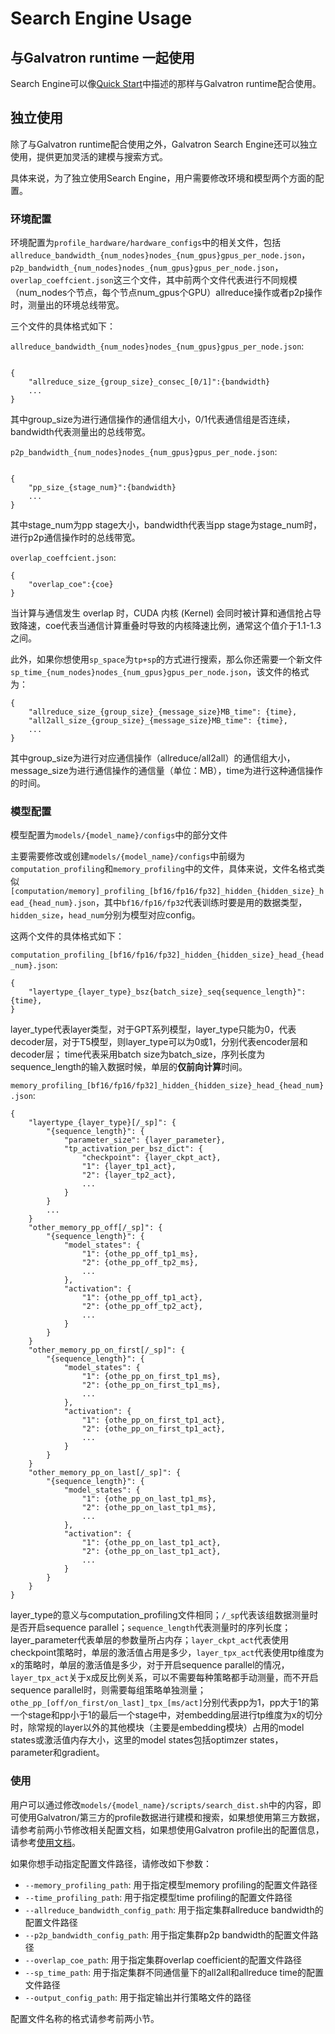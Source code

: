 # Search Engine Usage
## 与Galvatron runtime 一起使用

Search Engine可以像[Quick Start](../3_quick_start/quick_start_zh.html#galvatron)中描述的那样与Galvatron runtime配合使用。

## 独立使用
除了与Galvatron runtime配合使用之外，Galvatron Search Engine还可以独立使用，提供更加灵活的建模与搜索方式。

具体来说，为了独立使用Search Engine，用户需要修改环境和模型两个方面的配置。

### 环境配置
环境配置为`profile_hardware/hardware_configs`中的相关文件，包括`allreduce_bandwidth_{num_nodes}nodes_{num_gpus}gpus_per_node.json`，`p2p_bandwidth_{num_nodes}nodes_{num_gpus}gpus_per_node.json`，`overlap_coeffcient.json`这三个文件，其中前两个文件代表进行不同规模（num_nodes个节点，每个节点num_gpus个GPU）allreduce操作或者p2p操作时，测量出的环境总线带宽。

三个文件的具体格式如下：

`allreduce_bandwidth_{num_nodes}nodes_{num_gpus}gpus_per_node.json`:

```

{
    "allreduce_size_{group_size}_consec_[0/1]":{bandwidth}
    ...
}
```
其中group_size为进行通信操作的通信组大小，0/1代表通信组是否连续，bandwidth代表测量出的总线带宽。

`p2p_bandwidth_{num_nodes}nodes_{num_gpus}gpus_per_node.json`:

```

{
    "pp_size_{stage_num}":{bandwidth}
    ...
}
```
其中stage_num为pp stage大小，bandwidth代表当pp stage为stage_num时，进行p2p通信操作时的总线带宽。

`overlap_coeffcient.json`:
```
{
    "overlap_coe":{coe}
}
```
当计算与通信发生 overlap 时，CUDA 内核 (Kernel) 会同时被计算和通信抢占导致降速，coe代表当通信计算重叠时导致的内核降速比例，通常这个值介于1.1-1.3之间。

此外，如果你想使用`sp_space`为`tp+sp`的方式进行搜索，那么你还需要一个新文件`sp_time_{num_nodes}nodes_{num_gpus}gpus_per_node.json`，该文件的格式为：

```
{
    "allreduce_size_{group_size}_{message_size}MB_time": {time},
    "all2all_size_{group_size}_{message_size}MB_time": {time},
    ...
}
```
其中group_size为进行对应通信操作（allreduce/all2all）的通信组大小，message_size为进行通信操作的通信量（单位：MB），time为进行这种通信操作的时间。


### 模型配置
模型配置为`models/{model_name}/configs`中的部分文件

主要需要修改或创建`models/{model_name}/configs`中前缀为`computation_profiling`和`memory_profiling`中的文件，具体来说，文件名格式类似`[computation/memory]_profiling_[bf16/fp16/fp32]_hidden_{hidden_size}_head_{head_num}.json`，其中`bf16/fp16/fp32`代表训练时要是用的数据类型，`hidden_size`，`head_num`分别为模型对应config。

这两个文件的具体格式如下：

`computation_profiling_[bf16/fp16/fp32]_hidden_{hidden_size}_head_{head_num}.json`:
```
{
    "layertype_{layer_type}_bsz{batch_size}_seq{sequence_length}": {time},
}
```

layer_type代表layer类型，对于GPT系列模型，layer_type只能为0，代表decoder层，对于T5模型，则layer_type可以为0或1，分别代表encoder层和decoder层；
time代表采用batch size为batch_size，序列长度为sequence_length的输入数据时候，单层的**仅前向计算**时间。

`memory_profiling_[bf16/fp16/fp32]_hidden_{hidden_size}_head_{head_num}.json`:
```
{
    "layertype_{layer_type}[/_sp]": {
        "{sequence_length}": {
            "parameter_size": {layer_parameter},
            "tp_activation_per_bsz_dict": {
                "checkpoint": {layer_ckpt_act},
                "1": {layer_tp1_act},
                "2": {layer_tp2_act},
                ...
            }
        }
        ...
    }
    "other_memory_pp_off[/_sp]": {
        "{sequence_length}": {
            "model_states": {
                "1": {othe_pp_off_tp1_ms},
                "2": {othe_pp_off_tp2_ms},
                ...
            },
            "activation": {
                "1": {othe_pp_off_tp1_act},
                "2": {othe_pp_off_tp2_act},
                ...
            }
        }
    }
    "other_memory_pp_on_first[/_sp]": {
        "{sequence_length}": {
            "model_states": {
                "1": {othe_pp_on_first_tp1_ms},
                "2": {othe_pp_on_first_tp1_ms},
                ...
            },
            "activation": {
                "1": {othe_pp_on_first_tp1_act},
                "2": {othe_pp_on_first_tp1_act},
                ...
            }
        }
    }
    "other_memory_pp_on_last[/_sp]": {
        "{sequence_length}": {
            "model_states": {
                "1": {othe_pp_on_last_tp1_ms},
                "2": {othe_pp_on_last_tp1_ms},
                ...
            },
            "activation": {
                "1": {othe_pp_on_last_tp1_act},
                "2": {othe_pp_on_last_tp1_act},
                ...
            }
        }
    }
}
```
layer_type的意义与computation_profiling文件相同；`/_sp`代表该组数据测量时是否开启sequence parallel；`sequence_length`代表测量时的序列长度；layer_parameter代表单层的参数量所占内存；`layer_ckpt_act`代表使用checkpoint策略时，单层的激活值占用是多少，`layer_tpx_act`代表使用tp维度为x的策略时，单层的激活值是多少，对于开启sequence parallel的情况，`layer_tpx_act`关于x成反比例关系，可以不需要每种策略都手动测量，而不开启sequence parallel时，则需要每组策略单独测量；`othe_pp_[off/on_first/on_last]_tpx_[ms/act]`分别代表pp为1，pp大于1的第一个stage和pp小于1的最后一个stage中，对embedding层进行tp维度为x的切分时，除常规的layer以外的其他模块（主要是embedding模块）占用的model states或激活值内存大小，这里的model states包括optimzer states，parameter和gradient。

### 使用

用户可以通过修改`models/{model_name}/scripts/search_dist.sh`中的内容，即可使用Galvatron/第三方的profile数据进行建模和搜索，如果想使用第三方数据，请参考前两小节修改相关配置文档，如果想使用Galvatron profile出的配置信息，请参考[使用文档](../4_galvatron_model_usage/galvatron_model_usage_zh.html#galvatron)。

如果你想手动指定配置文件路径，请修改如下参数：

- `--memory_profiling_path`: 用于指定模型memory profiling的配置文件路径
- `--time_profiling_path`: 用于指定模型time profiling的配置文件路径
- `--allreduce_bandwidth_config_path`: 用于指定集群allreduce bandwidth的配置文件路径
- `--p2p_bandwidth_config_path`: 用于指定集群p2p bandwidth的配置文件路径
- `--overlap_coe_path`: 用于指定集群overlap coefficient的配置文件路径
- `--sp_time_path`: 用于指定集群不同通信量下的all2all和allreduce time的配置文件路径
- `--output_config_path`: 用于指定输出并行策略文件的路径

配置文件名称的格式请参考前两小节。

